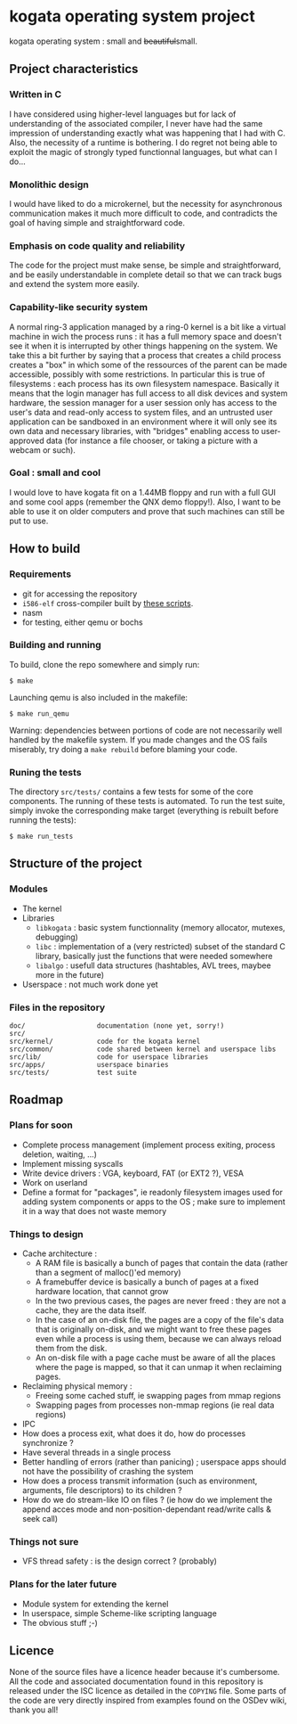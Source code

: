 # kogata operating system project

kogata operating system : small and <del>beautiful</del>small.

## Project characteristics

### Written in C

I have considered using higher-level languages but for lack of understanding of
the associated compiler, I never have had the same impression of understanding
exactly what was happening that I had with C. Also, the necessity of a runtime
is bothering. I do regret not being able to exploit the magic of strongly typed
functionnal languages, but what can I do...

### Monolithic design

I would have liked to do a microkernel, but the necessity for asynchronous
communication makes it much more difficult to code, and contradicts the goal of
having simple and straightforward code.

### Emphasis on code quality and reliability

The code for the project must make sense, be simple and straightforward, and be
easily understandable in complete detail so that we can track bugs and extend
the system more easily.

### Capability-like security system

A normal ring-3 application managed by a ring-0 kernel is a bit like a virtual
machine in wich the process runs : it has a full memory space and doesn't see it
when it is interrupted by other things happening on the system. We take this a
bit further by saying that a process that creates a child process creates a
"box" in which some of the ressources of the parent can be made accessible,
possibly with some restrictions. In particular this is true of filesystems :
each process has its own filesystem namespace. Basically it means that the login
manager has full access to all disk devices and system hardware, the session
manager for a user session only has access to the user's data and read-only
access to system files, and an untrusted user application can be sandboxed in an
environment where it will only see its own data and necessary libraries, with
"bridges" enabling access to user-approved data (for instance a file chooser, or
taking a picture with a webcam or such).

### Goal : small and cool

I would love to have kogata fit on a 1.44MB floppy and run with a full GUI and
some cool apps (remember the QNX demo floppy!). Also, I want to be able to use
it on older computers and prove that such machines can still be put to use.

## How to build

### Requirements

* git for accessing the repository
* `i586-elf` cross-compiler built by [these scripts](http://adnab.me/cgit/cross-scripts.git/about/).
* nasm
* for testing, either qemu or bochs

### Building and running

To build, clone the repo somewhere and simply run:

    $ make

Launching qemu is also included in the makefile:

	$ make run_qemu

Warning: dependencies between portions of code are not necessarily well handled
by the makefile system. If you made changes and the OS fails miserably, try
doing a `make rebuild` before blaming your code.

### Runing the tests

The directory `src/tests/` contains a few tests for some of the core
components. The running of these tests is automated. To run the test suite,
simply invoke the corresponding make target (everything is rebuilt before
running the tests):

	$ make run_tests

## Structure of the project

### Modules

* The kernel
* Libraries
  * `libkogata` : basic system functionnality (memory allocator, mutexes, debugging)
  * `libc` : implementation of a (very restricted) subset of the standard C library, basically just
    the functions that were needed somewhere
  * `libalgo` : usefull data structures (hashtables, AVL trees, maybee more in the future)
* Userspace : not much work done yet

### Files in the repository

    doc/                  documentation (none yet, sorry!)
	src/
	src/kernel/           code for the kogata kernel
	src/common/           code shared between kernel and userspace libs
	src/lib/              code for userspace libraries
	src/apps/             userspace binaries
	src/tests/            test suite

## Roadmap

### Plans for soon

* Complete process management (implement process exiting, process deletion, waiting, ...)
* Implement missing syscalls
* Write device drivers : VGA, keyboard, FAT (or EXT2 ?), VESA
* Work on userland
* Define a format for "packages", ie readonly filesystem images used for adding system
  components or apps to the OS ; make sure to implement it in a way that does not waste
  memory

### Things to design

* Cache architecture :
  - A RAM file is basically a bunch of pages that contain the data (rather than a segment of
    malloc()'ed memory)
  - A framebuffer device is basically a bunch of pages at a fixed hardware location, that cannot
    grow
  - In the two previous cases, the pages are never freed : they are not a cache, they are the
    data itself.
  - In the case of an on-disk file, the pages are a copy of the file's data that is originally
    on-disk, and we might want to free these pages even while a process is using them, because
    we can always reload them from the disk.
  - An on-disk file with a page cache must be aware of all the places where the page is mapped,
    so that it can unmap it when reclaiming pages.
* Reclaiming physical memory :
  - Freeing some cached stuff, ie swapping pages from mmap regions
  - Swapping pages from processes non-mmap regions (ie real data regions)
* IPC
* How does a process exit, what does it do, how do processes synchronize ?
* Have several threads in a single process
* Better handling of errors (rather than panicing) ; userspace apps should not
  have the possibility of crashing the system
* How does a process transmit information (such as environment, arguments, file
  descriptors) to its children ?
* How do we do stream-like IO on files ? (ie how do we implement the append acces mode
  and non-position-dependant read/write calls & seek call)

### Things not sure

* VFS thread safety : is the design correct ? (probably)

### Plans for the later future

* Module system for extending the kernel
* In userspace, simple Scheme-like scripting language
* The obvious stuff ;-)

## Licence

None of the source files have a licence header because it's cumbersome. All the
code and associated documentation found in this repository is released under
the ISC licence as detailed in the `COPYING` file. Some parts of the code are very
directly inspired from examples found on the OSDev wiki, thank you all!

